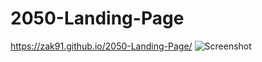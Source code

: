 # 2050-Landing-Page
https://zak91.github.io/2050-Landing-Page/
![Screenshot](https://zak91.github.io/2050-Landing-Page/)
